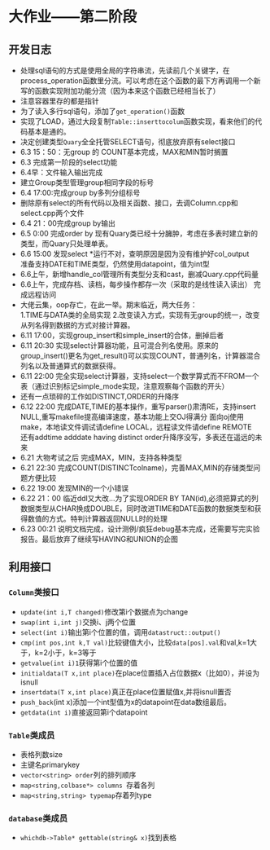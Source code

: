 # 大作业——第二阶段
## 开发日志
- 处理sql语句的方式是使用全局的字符串流，先读前几个关键字，在process_operation函数里分流。可以考虑在这个函数的最下方再调用一个新写的函数实现附加功能分流（因为本来这个函数已经相当长了）
- 注意容器里存的都是指针
- 为了读入多行sql语句，添加了`get_operation()`函数
- 实现了LOAD，通过大段复制`Table::inserttocolum`函数实现，看来他们的代码基本是通的。
- 决定创建类型`Quary`全全托管SELECT语句，彻底放弃原有select接口
- 6.3 15：50：无group 的 COUNT基本完成，MAX和MIN暂时搁置
- 6.3 完成第一阶段的select功能
- 6.4早：文件输入输出完成
- 建立Group类型管理group相同字段的标号
- 6.4 17:00:完成group by多列分组标号
- 删除原有select的所有代码以及相关函数、接口，去调Column.cpp和select.cpp两个文件
- 6.4 21：00完成group by输出
- 6.5 0:00 完成order by
  现有Quary类已经十分臃肿，考虑在多表时建立新的类型，而Quary只处理单表。
- 6.6 15:00 发现select *运行不对，查明原因是因为没有维护好col_output  
准备支持DATE和TIME类型，仍然使用datapoint，值为int型
- 6.6上午，新增handle_col管理所有类型分支和cast，删减Quary.cpp代码量
- 6.6上午，完成存档、读档，每步操作都存一次（采取的是线性读入读出） 完成远程访问
- 大佬云集，oop存亡，在此一举。期末临近，两大任务：  
1.TIME与DATA类的全局实现 2.改变读入方式，实现有无group的统一，改变从列名得到数据的方式对接计算器。
- 6.11 17:00，实现group_insert和simple_insert的合体，删掉后者
- 6.11 20:30 实现select计算器功能，且可混合列名使用。原来的group_insert()更名为get_result()可以实现COUNT，普通列名，计算器混合列名以及普通算式的数据获得。
- 6.11 22:00 完全实现select计算器，支持select一个数学算式而不FROM一个表（通过识别标记simple_mode实现，注意观察每个函数的开头）
- 还有一点琐碎的工作如DISTINCT,ORDER的升降序
- 6.12 22:00 完成DATE,TIME的基本操作，重写parser()肃清RE，支持insert NULL,重写makefile提高编译速度，基本功能上交OJ得满分 
面向oj使用make，本地读文件调试请define LOCAL，远程读文件请define REMOTE  
还有addtime adddate having distinct order升降序没写，多表还在遥远的未来
- 6.21 大物考试之后 完成MAX，MIN，支持各种类型
- 6.21 22:30 完成COUNT(DISTINCTcolname)，完善MAX,MIN的存储类型问题方便比较
- 6.22 19:00 发现MIN的一个小错误
- 6.22 21：00 临近ddl又大改...为了实现ORDER BY TAN(id),必须把算式的列数据类型从CHAR换成DOUBLE，同时改进TIME和DATE函数的数据类型和获得数值的方式。特判计算器返回NULL时的处理
- 6.23 00:21 说明文档完成，设计测例/疯狂debug基本完成，还需要写完实验报告。最后放弃了继续写HAVING和UNION的企图
## 利用接口
### `Column`类接口
- `update(int i,T changed)`修改第i个数据点为change
- `swap(int i,int j)`交换i、j两个位置
- `select(int i)`输出第i个位置的值，调用`datastruct::output()`
- `cmp(int pos,int k,T val)`比较键值大小，比较`data[pos].val`和val,k=1大于，k=2小于，k=3等于
- `getvalue(int i)1`获得第i个位置的值
- `initialdata(T x,int place)`在place位置插入占位数据x（比如0），并设为isnull
- `insertdata(T x,int place)`真正在place位置赋值x,并将isnull置否
- `push_back`(int x)添加一个int型值为x的datapoint在data数组最后。
- `getdata(int i)`直接返回第i个datapoint
### `Table`类成员
- 表格列数size
- 主键名primarykey
- `vector<string> order`列的排列顺序
- `map<string,colbase*> columns `存着各列
- `map<string,string> typemap`存着列type
### `database`类成员
- `whichdb->Table* gettable(string& x)`找到表格
